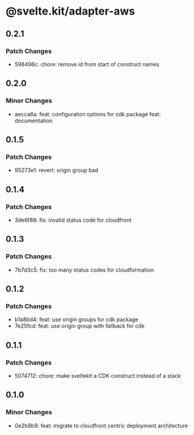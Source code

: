 # @svelte.kit/adapter-aws

## 0.2.1

### Patch Changes

- 598496c: chore: remove id from start of construct names

## 0.2.0

### Minor Changes

- aecca6a: feat: configuration options for cdk package
  feat: documentation

## 0.1.5

### Patch Changes

- 95273e1: revert: origin group bad

## 0.1.4

### Patch Changes

- 3de6f88: fix: invalid status code for cloudfront

## 0.1.3

### Patch Changes

- 7b7d3c5: fix: too many status codes for cloudformation

## 0.1.2

### Patch Changes

- b1a8bd4: feat: use origin groups for cdk package
- 7e25fcd: feat: use origin group with fallback for cdk

## 0.1.1

### Patch Changes

- 5074712: chore: make sveltekit a CDK construct instead of a stack

## 0.1.0

### Minor Changes

- 0e2b8b9: feat: migrate to cloudfront centric deployment architecture
